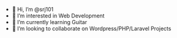 - 👋 Hi, I’m @srj101
- 👀 I’m interested in Web Development
- 🌱 I’m currently learning Guitar
- 💞️ I’m looking to collaborate on Wordpress/PHP/Laravel Projects

<!---
srj101/srj101 is a ✨ special ✨ repository because its `README.md` (this file) appears on your GitHub profile.
You can click the Preview link to take a look at your changes.
--->
